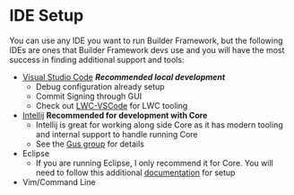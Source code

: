 # IDE Setup

You can use any IDE you want to run Builder Framework, but the following IDEs are ones that Builder Framework devs use and you
will have the most success in finding additional support and tools:

-   [Visual Studio Code](https://code.visualstudio.com/) **_Recommended local development_**
    -   Debug configuration already setup
    -   Commit Signing through GUI
    -   Check out [LWC-VSCode](https://git.soma.salesforce.com/lwc/lwc-vscode) for LWC tooling
-   [Intellij](https://www.jetbrains.com/idea/) **Recommended for development with Core**
    -   Intellij is great for working along side Core as it has modern tooling and
        internal support to handle running Core
    -   See the [Gus group](https://gus.lightning.force.com/lightning/r/CollaborationGroup/0F9B000000000GnKAI/view) for details
-   Eclipse
    -   If you are running Eclipse, I only recommend it for Core. You will need to follow this additional [documentation](Eclipse.md) for setup
-   Vim/Command Line
